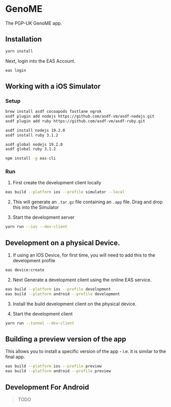 # GenoME

The PGP-UK GenoME app.

## Installation

```bash
yarn install
```

Next, login into the EAS Account.

```bash
eas login
```

## Working with a iOS Simulator

### Setup

```bash
brew install asdf cocoapods fastlane ngrok
asdf plugin add nodejs https://github.com/asdf-vm/asdf-nodejs.git
asdf plugin add ruby https://github.com/asdf-vm/asdf-ruby.git

asdf install nodejs 19.2.0
asdf install ruby 3.1.2

asdf global nodejs 19.2.0
asdf global ruby 3.1.2

npm install -g eas-cli
```

### Run

1. First create the development client locally

```bash
eas build --platform ios --profile simulator --local
```

2. This will generate an `.tar.gz` file containing an `.app` file. Drag and drop this into the Simulator

3. Start the development server

```bash
yarn run --ios --dev-client
```

## Development on a physical Device.

1. If using an IOS Device, for first time, you will need to add this to the development profile

```bash
eas device:create
```

2. Next Generate a development client using the online EAS service.

```bash
eas build --platform ios --profile development
eas build --platform android --profile development
```

3. Install the build development client on the physical device.

4. Start the development client

```bash
yarn run --tunnel --dev-client
```

## Building a preview version of the app

This allows you to install a specific version of the app - i.e. it is similar to the final app.

```bash
eas build --platform ios --profile preview
eas build --platform android --profile preview
```

## Development For Android

> TODO
